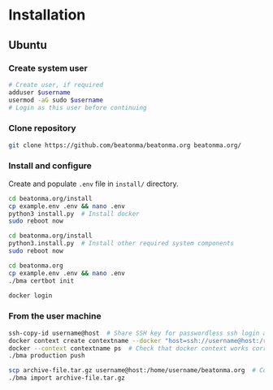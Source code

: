 # Installation

## Ubuntu

### Create system user
```bash
# Create user, if required
adduser $username
usermod -aG sudo $username
# Login as this user before continuing
```

### Clone repository
```bash
git clone https://github.com/beatonma/beatonma.org beatonma.org/
```

### Install and configure
Create and populate `.env` file in `install/` directory.
```bash
cd beatonma.org/install
cp example.env .env && nano .env
python3 install.py  # Install docker
sudo reboot now

cd beatonma.org/install
python3.install.py  # Install other required system components
sudo reboot now

cd beatonma.org
cp example.env .env && nano .env
./bma certbot init

docker login
```

### From the user machine
```bash
ssh-copy-id username@host  # Share SSH key for passwordless ssh login and allow docker context to authenticate.
docker context create contextname --docker "host=ssh://username@host:/run/user/1000/docker.sock"
docker --context contextname ps  # Check that docker context works correctly
./bma production push

scp archive-file.tar.gz username@host:/home/username/beatonma.org  # Copy previous backup to server
./bma import archive-file.tar.gz
```
